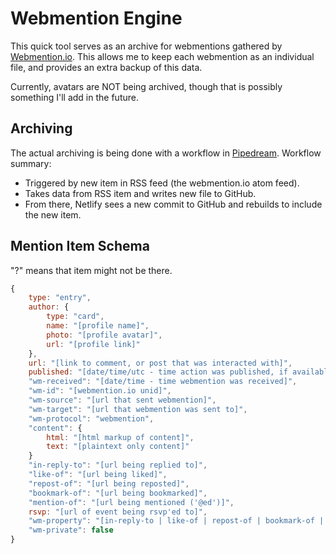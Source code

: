 # Webmention Engine

This quick tool serves as an archive for webmentions gathered by [Webmention.io](https://webmention.io). This allows me to keep each webmention as an individual file, and provides an extra backup of this data.

Currently, avatars are NOT being archived, though that is possibly something I'll add in the future.

## Archiving

The actual archiving is being done with a workflow in [Pipedream](https://pipedream.com). Workflow summary:

- Triggered by new item in RSS feed (the webmention.io atom feed).
- Takes data from RSS item and writes new file to GitHub.
- From there, Netlify sees a new commit to GitHub and rebuilds to include the new item.

## Mention Item Schema

"?" means that item might not be there.

```js
{
	type: "entry",
	author: {
		type: "card",
		name: "[profile name]",
		photo: "[profile avatar]",
		url: "[profile link]"
	},
	url: "[link to comment, or post that was interacted with]",
	published: "[date/time/utc - time action was published, if available]",
	"wm-received": "[date/time - time webmention was received]",
	"wm-id": "[webmention.io unid]",
	"wm-source": "[url that sent webmention]",
	"wm-target": "[url that webmention was sent to]",
	"wm-protocol": "webmention",
	"content": {
		html: "[html markup of content]",
		text: "[plaintext only content]"
	}
	"in-reply-to": "[url being replied to]",
	"like-of": "[url being liked]",
	"repost-of": "[url being reposted]",
	"bookmark-of": "[url being bookmarked]",
	"mention-of": "[url being mentioned ('@ed')]",
	rsvp: "[url of event being rsvp'ed to]",
	"wm-property": "[in-reply-to | like-of | repost-of | bookmark-of | mention-of | rsvp]",
	"wm-private": false
}
```